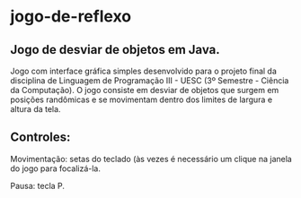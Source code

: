 # jogo-de-reflexo
## Jogo de desviar de objetos em Java.
Jogo com interface gráfica simples desenvolvido para o projeto final da disciplina de Linguagem de Programação III - UESC (3º Semestre - Ciência da Computação). O jogo consiste em desviar de objetos que surgem em posições randômicas e se movimentam dentro dos limites de largura e altura da tela.
<h2> Controles: </h2> 
<p> Movimentação: setas do teclado (às vezes é necessário um clique na janela do jogo para focalizá-la.</p>
<p> Pausa: tecla P. </p>
